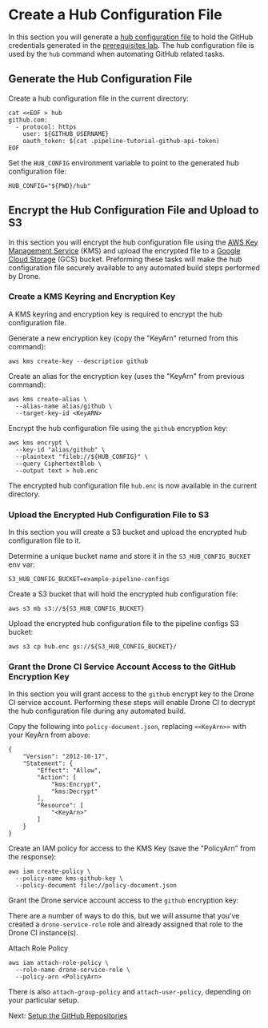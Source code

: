 # Create a Hub Configuration File

In this section you will generate a [hub configuration file](https://hub.github.com/hub.1.html#CONFIGURATION) to hold the GitHub credentials generated in the [prerequisites lab](prerequisites.md#generate-a-github-api-token). The hub configuration file is used by the `hub` command when automating GitHub related tasks.

## Generate the Hub Configuration File

Create a hub configuration file in the current directory:

```
cat <<EOF > hub
github.com:
  - protocol: https
    user: ${GITHUB_USERNAME}
    oauth_token: $(cat .pipeline-tutorial-github-api-token)
EOF
```

Set the `HUB_CONFIG` environment variable to point to the generated hub configuration file:

```
HUB_CONFIG="${PWD}/hub"
```

## Encrypt the Hub Configuration File and Upload to S3

In this section you will encrypt the hub configuration file using the [AWS Key Management Service](https://aws.amazon.com/kms/) (KMS) and upload the encrypted file to a [Google Cloud Storage](https://cloud.google.com/storage) (GCS) bucket. Preforming these tasks will make the hub configuration file securely available to any automated build steps performed by Drone.

### Create a KMS Keyring and Encryption Key

A KMS keyring and encryption key is required to encrypt the hub configuration file.

Generate a new encryption key (copy the "KeyArn" returned from this command):

```
aws kms create-key --description github
```

Create an alias for the encryption key (uses the "KeyArn" from previous command):

```
aws kms create-alias \
  --alias-name alias/github \
  --target-key-id <KeyARN>
```

Encrypt the hub configuration file using the `github` encryption key:

```
aws kms encrypt \
  --key-id "alias/github" \
  --plaintext "fileb://${HUB_CONFIG}" \
  --query CiphertextBlob \
  --output text > hub.enc
```

The encrypted hub configuration file `hub.enc` is now available in the current directory.

### Upload the Encrypted Hub Configuration File to S3

In this section you will create a S3 bucket and upload the encrypted hub configuration file to it.

Determine a unique bucket name and store it in the `S3_HUB_CONFIG_BUCKET` env var:

```
S3_HUB_CONFIG_BUCKET=example-pipeline-configs
```

Create a S3 bucket that will hold the encrypted hub configuration file:

```
aws s3 mb s3://${S3_HUB_CONFIG_BUCKET}
```

Upload the encrypted hub configuration file to the pipeline configs S3 bucket:

```
aws s3 cp hub.enc gs://${S3_HUB_CONFIG_BUCKET}/
```

### Grant the Drone CI Service Account Access to the GitHub Encryption Key

In this section you will grant access to the `github` encrypt key to the Drone CI service account. Performing these steps will enable Drone CI to decrypt the hub configuration file during any automated build.

Copy the following into `policy-document.json`, replacing `<<KeyArn>>` with your KeyArn from above:

```
{
    "Version": "2012-10-17",
    "Statement": {
        "Effect": "Allow",
        "Action": [
            "kms:Encrypt",
            "kms:Decrypt"
        ],
        "Resource": [
            "<KeyArn>"
        ]
    }
}
```

Create an IAM policy for access to the KMS Key (save the "PolicyArn" from the response):

```
aws iam create-policy \
  --policy-name kms-github-key \
  --policy-document file://policy-document.json
```

Grant the Drone service account access to the `github` encryption key:

There are a number of ways to do this, but we will assume that you've created a `drone-service-role` role and already assigned that role to the Drone CI instance(s).

Attach Role Policy

```
aws iam attach-role-policy \
  --role-name drone-service-role \
  --policy-arn <PolicyArn>
```

There is also `attach-group-policy` and `attach-user-policy`, depending on your particular setup.

Next: [Setup the GitHub Repositories](github-repositories.md)
